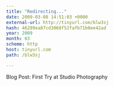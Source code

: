 ```yaml
---
title: "Redirecting..."
date: 2009-03-08 14:51:03 +0000
external-url: http://tinyurl.com/blw3sj
hash: 46289ea87cd3068f52fafb71b0ee42ad
year: 2009
month: 03
scheme: http
host: tinyurl.com
path: /blw3sj

---
```


Blog Post: First Try at Studio Photography 
